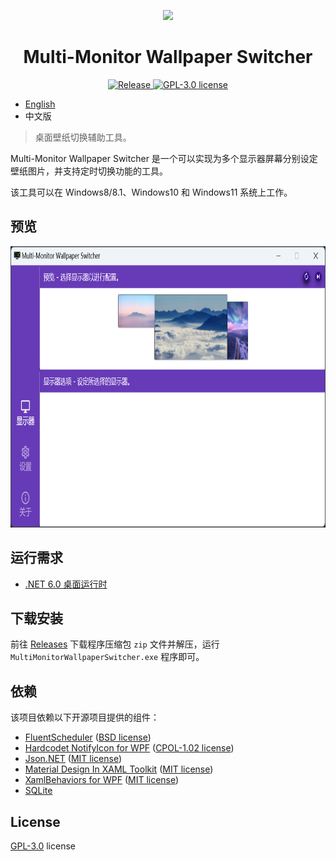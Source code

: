 <p align="center">
  <img src="Images/MMWS.ico"/>
</p>

<h1 align="center">Multi-Monitor Wallpaper Switcher</h1>

<p align="center">
  <a href="https://github.com/LightAPIs/MultiMonitorWallpaperSwitcher/releases/latest">
    <img src="https://img.shields.io/github/v/release/LightAPIs/MultiMonitorWallpaperSwitcher?style=flat-square" alt="Release"/>
  </a>
  <a href="./LICENSE">
    <img src="https://img.shields.io/github/license/LightAPIs/MultiMonitorWallpaperSwitcher?style=flat-square" alt="GPL-3.0 license" />
  </a>
</p>

- [English](/README.md)
- 中文版

> 桌面壁纸切换辅助工具。

Multi-Monitor Wallpaper Switcher 是一个可以实现为多个显示器屏幕分别设定壁纸图片，并支持定时切换功能的工具。

该工具可以在 Windows8/8.1、Windows10 和 Windows11 系统上工作。

## 预览

<img src="Images/zh-CN.jpg" width="800" height="450" alt="preview"/>

## 运行需求

- [.NET 6.0 桌面运行时](https://dotnet.microsoft.com/zh-cn/download/dotnet/6.0/runtime)

## 下载安装

前往 [Releases](https://github.com/LightAPIs/MultiMonitorWallpaperSwitcher/releases/latest) 下载程序压缩包 `zip` 文件并解压，运行 `MultiMonitorWallpaperSwitcher.exe` 程序即可。

## 依赖

该项目依赖以下开源项目提供的组件：

- [FluentScheduler](https://github.com/fluentscheduler/FluentScheduler) ([BSD license](https://github.com/fluentscheduler/FluentScheduler/blob/version-5/LICENSE))
- [Hardcodet NotifyIcon for WPF](https://github.com/hardcodet/wpf-notifyicon) ([CPOL-1.02 license](https://github.com/hardcodet/wpf-notifyicon/blob/develop/LICENSE))
- [Json.NET](https://github.com/JamesNK/Newtonsoft.Json) ([MIT license](https://github.com/JamesNK/Newtonsoft.Json/blob/master/LICENSE.md))
- [Material Design In XAML Toolkit](https://github.com/MaterialDesignInXAML/MaterialDesignInXamlToolkit) ([MIT license](https://github.com/MaterialDesignInXAML/MaterialDesignInXamlToolkit/blob/master/LICENSE))
- [XamlBehaviors for WPF](https://github.com/Microsoft/XamlBehaviorsWpf) ([MIT license](https://github.com/microsoft/XamlBehaviorsWpf/blob/master/LICENSE))
- [SQLite](https://www.sqlite.org/copyright.html)

## License

[GPL-3.0](./LICENSE) license
